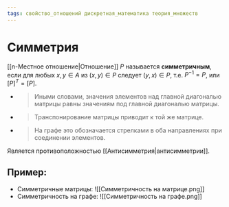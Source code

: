```yaml
---
tags: свойство_отношений дискретная_математика теория_множеств
---
```

# Симметрия
[[n-Местное отношение|Отношение]] $P$ называется **симметричным**, если для любых $x, y \in A$ из $(x,y) \in P$ следует $(y,x) \in P$, т.е. $P^{-1} = P$, или $[P]^T = [P]$.
- > Иными словами, значения элементов над главной диагональю матрицы равны значениям под главной диагональю матрицы.
- > Транспонирование матрицы приводит к той же матрице.
- > На графе это обозначается стрелками в оба направлениях при  соединении элементов.

Является противоположностью [[Антисимметрия|антисимметрии]].
## Пример:
- Симметричные матрицы:
![[Симметричность на матрице.png]]
- Симметричность на графе:
![[Симметричность на графе.png]]